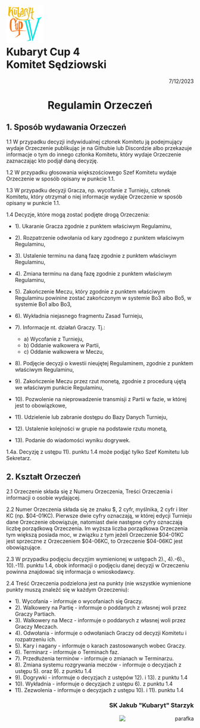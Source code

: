 # <img src="https://github.com/KubarytTournaments/KubarytCup/blob/English/Logo/logo-kc4.png" alt="logokc4" style="width: 20%; height: auto;"> <br>Kubaryt Cup 4 <br>Komitet Sędziowski

<p align="right">7/12/2023</p>

<h1 align="center">Regulamin Orzeczeń</h1>

## 1. Sposób wydawania Orzeczeń

1.1 W przypadku decyzji indywidualnej członek Komitetu ją podejmujący wydaje Orzeczenie publikując je na Githubie lub Discordzie albo przekazuje informacje o tym do innego członka Komitetu, który wydaje Orzeczenie zaznaczając kto podjął daną decyzję.

1.2 W przypadku głosowania większościowego Szef Komitetu wydaje Orzeczenie w sposób opisany w punkcie 1.1.

1.3 W przypadku decyzji Gracza, np. wycofanie z Turnieju, członek Komitetu, który otrzymał o niej informacje wydaje Orzeczenie w sposób opisany w punkcie 1.1.

1.4 Decyzje, które mogą zostać podjęte drogą Orzeczenia:

- 1). Ukaranie Gracza zgodnie z punktem właściwym Regulaminu,
- 2). Rozpatrzenie odwołania od kary zgodnego z punktem właściwym Regulaminu,
- 3). Ustalenie terminu na daną fazę zgodnie z punktem właściwym Regulaminu,
- 4). Zmiana terminu na daną fazę zgodnie z punktem właściwym Regulaminu,
- 5). Zakończenie Meczu, który zgodnie z punktem właściwym Regulaminu powinine zostać zakończonym w systemie Bo3 albo Bo5, w systemie Bo1 albo Bo3,
- 6). Wykładnia niejasnego fragmentu Zasad Turnieju,
- 7). Informacje nt. działań Graczy. Tj.:

  - a) Wycofanie z Turnieju,
  - b) Oddanie walkowera w Partii,
  - c) Oddanie walkowera w Meczu,
- 8). Podjęcie decyzji o kwestii nieujętej Regulaminem, zgodnie z punktem właściwym Regulaminu,
- 9). Zakończenie Meczu przez rzut monetą, zgodnie z procedurą ujętą we właściwym punkcie Regulaminu,
- 10). Pozwolenie na nieprowadzenie transmisji z Partii w fazie, w której jest to obowiązkowe,
- 11). Udzielenie lub zabranie dostępu do Bazy Danych Turnieju,
- 12). Ustalenie kolejności w grupie na podstawie rzutu monetą,
- 13). Podanie do wiadomości wyniku dogrywek.

1.4a. Decyzję z ustępu 11). punktu 1.4 może podjąć tylko Szef Komitetu lub Sekretarz.

## 2. Kształt Orzeczeń

2.1 Orzeczenie składa się z Numeru Orzeczenia, Treści Orzeczenia i informacji o osobie wydającej.

2.2 Numer Orzeczenia składa się ze znaku $, 2 cyfr, myślnika, 2 cyfr i liter KC (np. $04-01KC). Pierwsze dwie cyfry oznaczają, w której edycji Turnieju dane Orzeczenie obowiązuje, natomiast dwie następne cyfry oznaczają liczbę porządkową Orzeczenia. Im wyższa liczba porządkowa Orzeczenia tym większą posiada moc, w związku z tym jeżeli Orzeczenie $04-01KC jest sprzeczne z Orzeczeniem $04-06KC, to Orzeczenie $04-06KC jest obowiązujące.

2.3 W przypadku podjęciu decyzjim wymienionej w ustępach 2)., 4).-6)., 10).-11). punktu 1.4, obok informacji o podjęciu danej decyzji w Orzeczeniu powinna znajdować się informacja o wnioskodawcy.

2.4 Treść Orzeczenia podzielona jest na punkty (nie wszystkie wymienione punkty muszą znaleźć się w każdym Orzeczeniu):

- 1). Wycofania - informuje o wycofaniach się Graczy.
- 2). Walkowery na Partię - informuje o poddanych z własnej woli przez Graczy Partiach.
- 3). Walkowery na Mecz - informuje o poddanych z własnej woli przez Graczy Meczach.
- 4). Odwołania - informuje o odwołaniach Graczy od decyzji Komitetu i rozpatrzeniu ich.
- 5). Kary i nagany - informuje o karach zastosowanych wobec Graczy.
- 6). Terminarz - informuje o Terminach faz.
- 7). Przedłużenia terminów - informuje o zmianach w Terminarzu.
- 8). Zmiana systemu rozgrywania meczów - informuje o decyzjach z ustępu 5). oraz 9). z punktu 1.4
- 9). Dogrywki - informuje o decyzjach z ustępów 12). i 13). z punktu 1.4
- 10). Wykładnia - informuje o decyzjach z ustępu 6). z punktu 1.4
- 11). Zezwolenia - informuje o decyzjach z ustępu 10). i 11). punktu 1.4

### <p align="right">SK Jakub "Kubaryt" Starzyk</p>
<div align="right"><img src="https://media.discordapp.net/attachments/1022538414328913930/1136284542727110656/image-removebg-preview_3.png" alt="parafka" style="height: auto; width:200px; float:right;"/></div>
